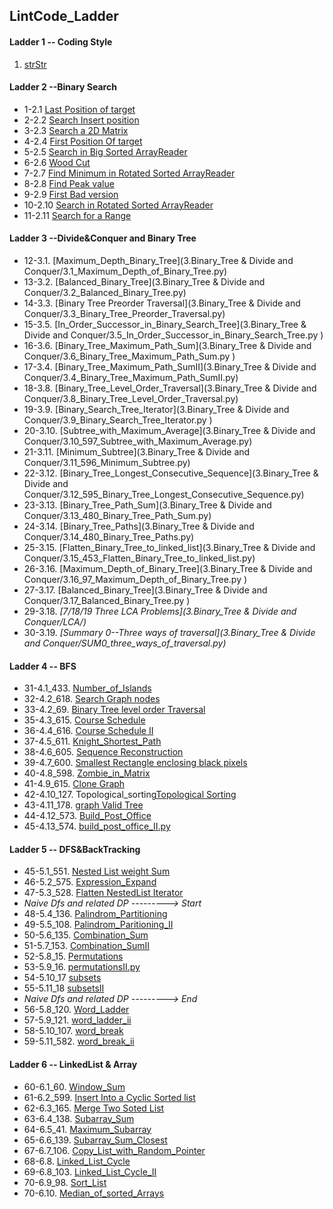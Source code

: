## LintCode_Ladder

#### Ladder 1 -- Coding Style

1. [strStr](Binary_Search/1.1_strStr.py)

#### Ladder 2 --Binary Search

* 1-2.1 [Last Position of target](2.Binary_Search/2.1_Last_Position_of_Target.py)
* 2-2.2 [Search Insert position](2.Binary_Search/2.2_Search_Insert_position.py)
* 3-2.3 [Search a 2D Matrix](2.Binary_Search/2.3_Search_a2D_Matrix.py)
* 4-2.4 [First Position Of target](2.Binary_Search/2.4_First_Position_of_Target.py)
* 5-2.5 [Search in Big Sorted ArrayReader](2.Binary_Search/2.5_Search_in_Big_Sorted_Array.py)
* 6-2.6 [Wood Cut](2.Binary_Search/2.6_Wood_Cut.py)
* 7-2.7 [Find Minimum in Rotated Sorted ArrayReader](2.Binary_Search/2.7_Find_Minimum_in_Rotated_Sorted_Array.py)
* 8-2.8 [Find Peak value](2.Binary_Search/2.8_Find_Peak_Value.py)
* 9-2.9 [First Bad version](2.Binary_Search/2.9_First_Bad_Version.py)
* 10-2.10 [Search in Rotated Sorted ArrayReader](2.Binary_Search/2.10_Search_In_Rotated_Sorted_Array.py)
* 11-2.11 [Search for a Range](2.Binary_Search/2.11_Search_For_A_Range.py)

#### Ladder 3 --Divide&Conquer and Binary Tree
* 12-3.1. [Maximum_Depth_Binary_Tree](3.Binary_Tree & Divide and Conquer/3.1_Maximum_Depth_of_Binary_Tree.py)
* 13-3.2. [Balanced_Binary_Tree](3.Binary_Tree & Divide and Conquer/3.2_Balanced_Binary_Tree.py)
* 14-3.3. [Binary Tree Preorder Traversal](3.Binary_Tree & Divide and Conquer/3.3_Binary_Tree_Preorder_Traversal.py)
* 15-3.5. [In_Order_Successor_in_Binary_Search_Tree](3.Binary_Tree & Divide and Conquer/3.5_In_Order_Successor_in_Binary_Search_Tree.py	)
* 16-3.6. [Binary_Tree_Maximum_Path_Sum](3.Binary_Tree & Divide and Conquer/3.6_Binary_Tree_Maximum_Path_Sum.py	)
* 17-3.4. [Binary_Tree_Maximum_Path_SumII](3.Binary_Tree & Divide and Conquer/3.4_Binary_Tree_Maximum_Path_SumII.py)
* 18-3.8. [Binary_Tree_Level_Order_Traversal](3.Binary_Tree & Divide and Conquer/3.8_Binary_Tree_Level_Order_Traversal.py)
* 19-3.9. [Binary_Search_Tree_Iterator](3.Binary_Tree & Divide and Conquer/3.9_Binary_Search_Tree_Iterator.py	)
* 20-3.10. [Subtree_with_Maximum_Average](3.Binary_Tree & Divide and Conquer/3.10_597_Subtree_with_Maximum_Average.py)
* 21-3.11. [Minimum_Subtree](3.Binary_Tree & Divide and Conquer/3.11_596_Minimum_Subtree.py)
* 22-3.12. [Binary_Tree_Longest_Consecutive_Sequence](3.Binary_Tree & Divide and Conquer/3.12_595_Binary_Tree_Longest_Consecutive_Sequence.py)
* 23-3.13. [Binary_Tree_Path_Sum](3.Binary_Tree & Divide and Conquer/3.13_480_Binary_Tree_Path_Sum.py)
* 24-3.14. [Binary_Tree_Paths](3.Binary_Tree & Divide and Conquer/3.14_480_Binary_Tree_Paths.py)
* 25-3.15. [Flatten_Binary_Tree_to_linked_list](3.Binary_Tree & Divide and Conquer/3.15_453_Flatten_Binary_Tree_to_linked_list.py)
* 26-3.16. [Maximum_Depth_of_Binary_Tree](3.Binary_Tree & Divide and Conquer/3.16_97_Maximum_Depth_of_Binary_Tree.py	)
* 27-3.17. [Balanced_Binary_Tree](3.Binary_Tree & Divide and Conquer/3.17_Balanced_Binary_Tree.py	)
* 29-3.18. *[7/18/19 Three LCA Problems](3.Binary_Tree & Divide and Conquer/LCA/)*
* 30-3.19. *[Summary 0--Three ways of traversal](3.Binary_Tree & Divide and Conquer/SUM0_three_ways_of_traversal.py)*

#### Ladder 4 -- BFS
* 31-4.1_433. [Number_of_Islands](4.BFS/4.1_433_Number_of_Islands.py)
* 32-4.2_618. [Search Graph nodes](4.BFS/4.2_618_Search_Graph_nodes.py)
* 33-4.2_69. [Binary Tree level order Traversal](4.BFS/4.2_69_Binary_Tree_level_order_Traversal.py)
* 35-4.3_615. [Course Schedule](4.BFS/4.3_615_Course_Schedule.py)
* 36-4.4_616. [Course Schedule II](4.BFS/4.4_616_Course_Schedule_II.py)
* 37-4.5_611. [Knight_Shortest_Path](4.BFS/4.5_611_Knight_Shortest_Path.py	)
* 38-4.6_605. [Sequence Reconstruction](4.BFS/4.6_Sequence_Construction.py)
* 39-4.7_600. [Smallest Rectangle enclosing black pixels](4.BFS/4.7_600_Smallest_Rectangle_enclosing_black_pixels.py)
* 40-4.8_598. [Zombie_in_Matrix](4.BFS/4.8_598_Zombie_in_Matrix.py)
* 41-4.9_615. [Clone Graph](4.BFS/4.9_137_Clone_Graph.py)
* 42-4.10_127. Topological_sorting[Topological Sorting](4.BFS/4.10_127_Topological_sorting.py)
* 43-4.11_178. [graph Valid Tree](4.BFS/4.11_178_graph_valid_Tree.py)
* 44-4.12_573. [Build_Post_Office](4.BFS/4.12_573_Build_Post_Office.py	)
* 45-4.13_574. [build_post_office_II.py](4.BFS/4.13_574_build_post_office_II.py)

#### Ladder 5 -- DFS&BackTracking

* 45-5.1_551. [Nested List weight Sum](5.DFS&BackTracking/5.1_551_Nested_List_weight_Sum.py)
* 46-5.2_575. [Expression_Expand](5.DFS&BackTracking/5.2_575_Expression_Expand.py)
* 47-5.3_528. [Flatten NestedList Iterator](5.DFS&BackTracking/5.3_528_Flatten_Nested_List_Iterator.py)
* *Naive Dfs and related DP ---------> Start*
* 48-5.4_136. [Palindrom_Partitioning](5.DFS&BackTracking/naive_dfs_and_its_dp/5.4_136_Palindrom_Partitioning.py)
* 49-5.5_108. [Palindrom_Paritioning_II](5.DFS&BackTracking/naive_dfs_and_its_dp/5.5_108_Palindrom_Paritioning_II.py)
* 50-5.6_135. [Combination_Sum](5.DFS&BackTracking/naive_dfs_and_its_dp/5.6_135_Combination_Sum.py)
* 51-5.7_153. [Combination_SumII](5.DFS&BackTracking/naive_dfs_and_its_dp/5.7_153_Combination_SumII.py)
* 52-5.8_15. [Permutations](5.DFS&BackTracking/naive_dfs_and_its_dp/5.8_15_Permutations.py)
* 53-5.9_16. [permutationsII.py](5.DFS&BackTracking/naive_dfs_and_its_dp/5.9_16_permutationsII.py	)
* 54-5.10_17 [subsets](5.DFS&BackTracking/naive_dfs_and_its_dp/5.10_17_subsets.py)
* 55-5.11_18 [subsetsII](5.DFS&BackTracking/naive_dfs_and_its_dp/5.11_18_subsetsII.py)
* *Naive Dfs and related DP ---------> End*
* 56-5.8_120. [Word_Ladder](5.DFS&BackTracking/naive_dfs_and_its_dp/5.8_120_Word_Ladder.py)
* 57-5.9_121. [word_ladder_ii](5.DFS&BackTracking/naive_dfs_and_its_dp/5.9_121_word_ladder_ii.py)	
* 58-5.10_107. [word_break](5.DFS&BackTracking/naive_dfs_and_its_dp/5.10_107_word_break.py)
* 59-5.11_582. [word_break_ii](5.DFS&BackTracking/naive_dfs_and_its_dp/5.11_582_word_break_ii.py)

#### Ladder 6 -- LinkedList & Array
* 60-6.1_60. [Window_Sum](6.LinkedList&Array/6.1_60_Window_Sum.py)
* 61-6.2_599. [Insert Into a Cyclic Sorted list](6.LinkedList&Array/6.2_599_Insert_Into_a_Cyclic_Sorted_list.py)
* 62-6.3_165. [Merge Two Soted List](6.LinkedList&Array/6.3_165_Merge_Two_Soted_List.py	)
* 63-6.4_138. [Subarray_Sum](6.LinkedList&Array/6.4_138_Subarray_Sum.py)
* 64-6.5_41. [Maximum_Subarray](6.LinkedList&Array/6.5_41_Maximum_Subarray.py)
* 65-6.6_139. [Subarray_Sum_Closest](6.LinkedList&Array/6.6_139_Subarray_Sum_Closest.py)
* 67-6.7_106. [Copy_List_with_Random_Pointer](6.LinkedList&Array/6.7_106_Copy_List_with_Random_Pointer.py)
* 68-6.8. [Linked_List_Cycle](6.LinkedList&Array/6.8_Linked_List_Cycle.py)
* 69-6.8_103. [Linked_List_Cycle_II](6.LinkedList&Array/6.8_103_Linked_List_Cycle_II.py)
* 70-6.9_98. [Sort_List](6.LinkedList&Array/6.9_98_Sort_List.py) 
* 70-6.10. [Median_of_sorted_Arrays](6.LinkedList&Array/6.10_Median_of_sorted_Arrays.py)

